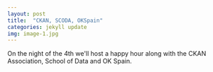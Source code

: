 ```yaml
---
layout: post
title:  "CKAN, SCODA, OKSpain"
categories: jekyll update
img: image-1.jpg
---
```

On the night of the 4th we'll host a happy hour along with the CKAN Association, School of Data and OK Spain.
